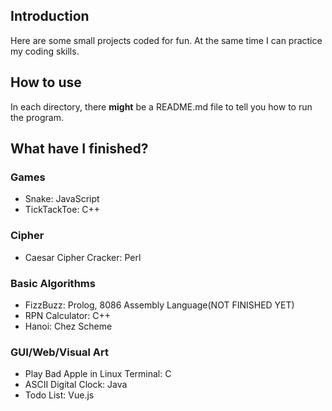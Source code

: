 ## Introduction

Here are some small projects coded for fun. At the same time I can practice my coding skills.

## How to use

In each directory, there **might** be a README.md file to tell you how to run the program.

## What have I finished?

### Games

- Snake: JavaScript
- TickTackToe: C++

### Cipher

- Caesar Cipher Cracker: Perl

### Basic Algorithms

- FizzBuzz: Prolog, 8086 Assembly Language(NOT FINISHED YET)
- RPN Calculator: C++
- Hanoi: Chez Scheme

### GUI/Web/Visual Art

- Play Bad Apple in Linux Terminal: C
- ASCII Digital Clock: Java
- Todo List: Vue.js

